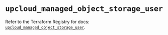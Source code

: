 # `upcloud_managed_object_storage_user`

Refer to the Terraform Registry for docs: [`upcloud_managed_object_storage_user`](https://registry.terraform.io/providers/upcloudltd/upcloud/5.13.0/docs/resources/managed_object_storage_user).
